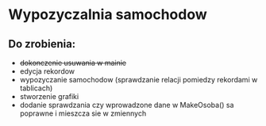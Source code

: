 # Wypozyczalnia samochodow

## Do zrobienia:
- ~~dokonczenie usuwania w mainie~~
- edycja rekordow
- wypozyczanie samochodow (sprawdzanie relacji pomiedzy rekordami w tablicach)
- stworzenie grafiki
- dodanie sprawdzania czy wprowadzone dane w MakeOsoba() sa poprawne i mieszcza sie w zmiennych


